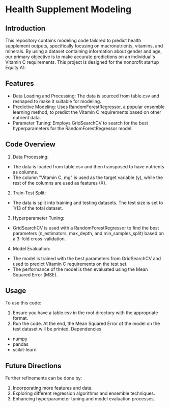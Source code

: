 # Health Supplement Modeling
## Introduction
This repository contains modeling code tailored to predict health supplement outputs, specifically focusing on macronutrients, vitamins, and minerals. By using a dataset containing information about gender and age, our primary objective is to make accurate predictions on an individual's Vitamin C requirements. This project is designed for the nonprofit startup Equity A1.

## Features
- Data Loading and Processing: The data is sourced from table.csv and reshaped to make it suitable for modeling.
- Predictive Modeling: Uses RandomForestRegressor, a popular ensemble learning method, to predict the Vitamin C requirements based on other nutrient data.
- Parameter Tuning: Employs GridSearchCV to search for the best hyperparameters for the RandomForestRegressor model.
## Code Overview
1. Data Processing:

- The data is loaded from table.csv and then transposed to have nutrients as columns.
- The column "Vitamin C, mg" is used as the target variable (y), while the rest of the columns are used as features (X).
2. Train-Test Split:

- The data is split into training and testing datasets. The test size is set to 1/13 of the total dataset.
3. Hyperparameter Tuning:

- GridSearchCV is used with a RandomForestRegressor to find the best parameters (n_estimators, max_depth, and min_samples_split) based on a 3-fold cross-validation.
4. Model Evaluation:

- The model is trained with the best parameters from GridSearchCV and used to predict Vitamin C requirements on the test set.
- The performance of the model is then evaluated using the Mean Squared Error (MSE).
## Usage
To use this code:

1. Ensure you have a table.csv in the root directory with the appropriate format.
2. Run the code. At the end, the Mean Squared Error of the model on the test dataset will be printed.
Dependencies
- numpy
- pandas
- scikit-learn
## Future Directions
Further refinements can be done by:

1. Incorporating more features and data.
2. Exploring different regression algorithms and ensemble techniques.
3. Enhancing hyperparameter tuning and model evaluation processes.
